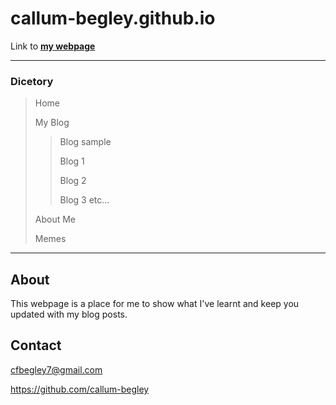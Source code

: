 # callum-begley.github.io
Link to **[my webpage](https://callum-begley.github.io/index.html "The best site on the internet")**

---
### Dicetory
>Home
>
>My Blog
>
>>Blog sample
>>
>> Blog 1
>>
>> Blog 2
>>
>> Blog 3 etc...
>
>About Me
>
>Memes
>

---

## About
This webpage is a place for me to show what I've learnt and keep you updated with my blog posts.


## Contact

<cfbegley7@gmail.com>

<https://github.com/callum-begley>
